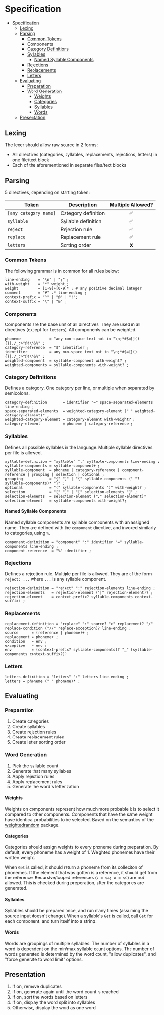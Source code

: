 # Specification

- [Specification](#specification)
  - [Lexing](#lexing)
  - [Parsing](#parsing)
    - [Common Tokens](#common-tokens)
    - [Components](#components)
    - [Category Definitions](#category-definitions)
    - [Syllables](#syllables)
      - [Named Syllable Components](#named-syllable-components)
    - [Rejections](#rejections)
    - [Replacements](#replacements)
    - [Letters](#letters)
  - [Evaluating](#evaluating)
    - [Preparation](#preparation)
    - [Word Generation](#word-generation)
      - [Weights](#weights)
      - [Categories](#categories)
      - [Syllables](#syllables-1)
      - [Words](#words)
  - [Presentation](#presentation)

## Lexing

The lexer should allow raw source in 2 forms:

- All directives (categories, syllables, replacements, rejections, letters) in one file/text block
- Each of the aforementioned in separate files/text blocks

## Parsing

5 directives, depending on starting token:

| Token                 | Description         | Multiple Allowed? |
| --------------------- | ------------------- | :---------------: |
| `[any category name]` | Category definition |         ✅         |
| `syllable`            | Syllable definition |         ✅         |
| `reject`              | Rejection rule      |         ✅         |
| `replace`             | Replacement rule    |         ✅         |
| `letters`             | Sorting order       |         ❌         |

### Common Tokens

The following grammar is in common for all rules below:

```ebnf
line-ending    = "\n" | ";" ;
with-weight    = "*" weight ;
weight         = [1-9]+[0-9]* ; # any positive decimal integer
comment        = "#" .* line-ending ;
context-prefix = "^" | "@" | "!";
context-suffix = "\" | "&" ;
```

### Components

Components are the base unit of all directives.
They are used in all directives (except for `letters`).
All components can be weighted.

```ebnf
phoneme             = "any non-space text not in "\n;*#$=[](){}|,/_:>^@!\\&%" ;
category-reference  = "$" identifier ;
identifier          = any non-space text not in "\n;*#$=[](){}|,/_:>^@!\\&%" ;
weighted-component  = syllable-component with-weight? ;
weighted-components = syllable-components with-weight? ;
```

### Category Definitions

Defines a category. One category per line, or multiple when separated by semicolons.

```ebnf
category-definition       = identifier "=" space-separated-elements line-ending ;
space-separated-elements  = weighted-category-element (" " weighted-category-element)* ;
weighted-category-element = category-element with-weight? ;
category-element          = phoneme | category-reference ;
```

### Syllables

Defines all possible syllables in the language. Multiple syllable directives per file is allowed.

```ebnf
syllable-definition = "syllable" ":" syllable-components line-ending ;
syllable-components = syllable-component+ ;
syllable-component  = phoneme | category-reference | component-reference | grouping | selection | optional ;
grouping            = "{" "}" | "{" syllable-components (" "? syllable-components)* "}" ;
optional            = "(" syllable-components ")" with-weight? ;
selection           = "[" "]" | "[" selection-elements "]" ;
selection-elements  = selection-element ("," selection-element)*
selection-element   = syllable-components with-weight?;
```

#### Named Syllable Components

Named syllable components are syllable components with an assigned name.
They are defined with the `component` directive, and invoked similarly to categories, using `%`.

```ebnf
component-definition = "component" ":" identifier "=" syllable-components line-ending ;
component-reference  = "%" identifier ;
```

### Rejections

Defines a rejection rule. Multiple per file is allowed.
They are of the form `reject: ...` where `...` is any syllable component.

```ebnf
rejection-definition = "reject" ":" rejection-elements line-ending ;
rejection-elements   = rejection-element ("|" rejection-element)? ;
rejection-element    = context-prefix? syllable-components context-suffix? ;
```

### Replacements

```ebnf
replacement-definition = "replace" ":" source? ">" replacement? "/" replace-condition ("//" replace-exception)? line-ending ;
source      = (reference | phoneme)+ ;
replacement = phoneme+ ;
condition   = env ;
exception   = env ;
env         = (context-prefix? syllable-components)? "_" (syllable-components context-suffix?)?
```

### Letters

```ebnf
letters-definition = "letters" ":" letters line-ending ;
letters = phoneme (" " phoneme)* ;
```

## Evaluating

### Preparation

1. Create categories
2. Create syllables
3. Create rejection rules
4. Create replacement rules
5. Create letter sorting order

### Word Generation

1. Pick the syllable count
2. Generate that many syllables
3. Apply rejection rules
4. Apply replacement rules
5. Generate the word's letterization

#### Weights

Weights on components represent how much more probable it is to select it compared to other components.
Components that have the same weight have identical probabilities to be selected.
Based on the semantics of the [weightedrandom](https://pkg.go.dev/github.com/mroth/weightedrand/v2) package.

#### Categories

Categories should assign weights to every phoneme during preparation.
By default, every phoneme has a weight of 1.
Weighted phonemes have their written weight.

When `Get` is called, it should return a phoneme from its colleciton of phonemes.
If the element that was gotten is a reference, it should get from the reference.
Recursive/looped references (`C = $A; A = $C`) are not allowed.
This is checked during preperation, after the categories are generated.

#### Syllables

Syllables should be prepared once, and run many times (assuming the source input doesn't change).
When a syllable's `Get` is called, call `Get` for each component, and turn itself into a string.

#### Words

Words are groupings of multiple syllables.
The number of syllables in a word is dependent on the min/max syllable count options.
The number of words generated is determined by the word count, "allow duplicates", and "force generate to word limit" options.

## Presentation

1. If on, remove duplicates
2. If on, generate again until the word count is reached
3. If on, sort the words based on letters
4. If on, display the word split into syllables
5. Otherwise, display the word as one word